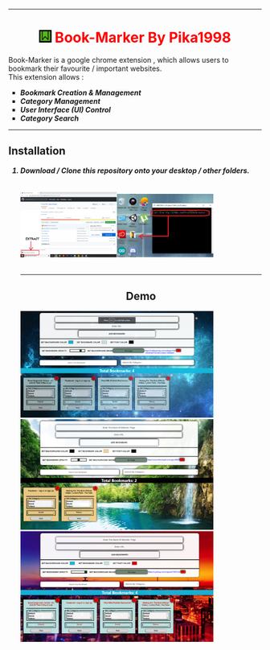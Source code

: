 <hr/>
<h1 style="color:red" align="center"><img src="b128.png" width="25px" height="25px"> Book-Marker By Pika1998 </h1>

Book-Marker is a google chrome extension , which allows users to bookmark their favourite / important websites.
<br>
This extension allows :
<ul type="square">
 <b><i>
 <li> Bookmark Creation & Management</li>
 <li> Category Management </li>
 <li> User Interface (UI) Control </li>
 <li> Category Search </li>
  </b></i>
</ul>
<hr/>
<h2>Installation</h2>
<b><i>
<ol>
 <li> Download / Clone this repository onto your desktop / other folders. </li>
 <br>
 <br>
 <img src="step1a.png"  height="40%" width="40%"><img src="step1b.png"  height="40%" width="40%">
<br>
 <br>
<hr/>
 </b></i>
<center><h2> Demo </h2></center>
 <img src="theme1.png" id="themes" height="50%" width="80%">
 <img src="theme2.png" id="themes" height="50%" width="80%">
<img src="theme3.png" id="themes" height="50%" width="80%">
